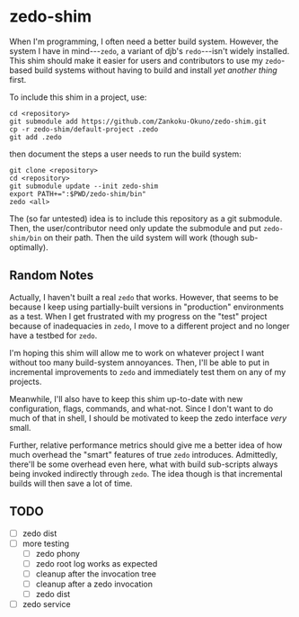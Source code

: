 # zedo-shim

When I'm programming, I often need a better build system.
However, the system I have in mind---`zedo`, a variant of djb's `redo`---isn't widely installed.
This shim should make it easier for users and contributors to use my `zedo`-based build systems
    without having to build and install _yet another thing_ first.

To include this shim in a project, use:

```
cd <repository>
git submodule add https://github.com/Zankoku-Okuno/zedo-shim.git
cp -r zedo-shim/default-project .zedo
git add .zedo
```

then document the steps a user needs to run the build system:

```
git clone <repository>
cd <repository>
git submodule update --init zedo-shim
export PATH+=":$PWD/zedo-shim/bin"
zedo <all>
```

The (so far untested) idea is to include this repository as a git submodule.
Then, the user/contributor need only update the submodule and put `zedo-shim/bin` on their path.
Then the uild system will work (though sub-optimally).


## Random Notes

Actually, I haven't built a real `zedo` that works.
However, that seems to be because I keep using partially-built versions in "production" environments as a test.
When I get frustrated with my progress on the "test" project because of inadequacies in `zedo`, I move to a different project and no longer have a testbed for `zedo`.

I'm hoping this shim will allow me to work on whatever project I want without too many build-system annoyances.
Then, I'll be able to put in incremental improvements to `zedo` and immediately test them on any of my projects.

Meanwhile, I'll also have to keep this shim up-to-date with new configuration, flags, commands, and what-not.
Since I don't want to do much of that in shell, I should be motivated to keep the zedo interface _very_ small.

Further, relative performance metrics should give me a better idea of how much overhead the "smart" features of true `zedo` introduces.
Admittedly, there'll be some overhead even here, what with build sub-scripts always being invoked indirectly through `zedo`.
The idea though is that incremental builds will then save a lot of time.

## TODO

  - [ ] zedo dist
  - [ ] more testing
    - [ ] zedo phony
    - [ ] zedo root log works as expected
    - [ ] cleanup after the invocation tree
    - [ ] cleanup after a zedo invocation
    - [ ] zedo dist
  - [ ] zedo service

